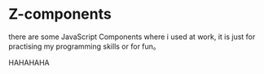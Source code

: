 # Z-components
there are some JavaScript Components where i used at work,  it is just for practising my programming skills or for fun。

HAHAHAHA
